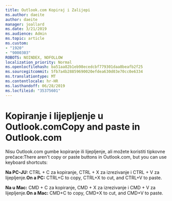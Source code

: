 ```yaml
---
title: Outlook.com Kopiraj i Zalijepi
ms.author: daeite
author: daeite
manager: joallard
ms.date: 3/21/2019
ms.audience: Admin
ms.topic: article
ms.custom:
- "1920"
- "9000303"
ROBOTS: NOINDEX, NOFOLLOW
localization_priority: Normal
ms.openlocfilehash: ba51aa82b1eb98ecedcbf779301daa8beafb2f25
ms.sourcegitcommit: 5fb7a4b28859690020efdea630d03e70cc0e6334
ms.translationtype: MT
ms.contentlocale: hr-HR
ms.lasthandoff: 06/28/2019
ms.locfileid: "35375601"
---
```

# <a name="copy-and-paste-in-outlookcom"></a><span data-ttu-id="818a8-102">Kopiranje i lijepljenje u Outlook.com</span><span class="sxs-lookup"><span data-stu-id="818a8-102">Copy and paste in Outlook.com</span></span>

<span data-ttu-id="818a8-103">Nisu Outlook.com gumbe kopiranje ili lijepljenje, ali možete koristiti tipkovne prečace:</span><span class="sxs-lookup"><span data-stu-id="818a8-103">There aren't copy or paste buttons in Outlook.com, but you can use keyboard shortcuts:</span></span>

<span data-ttu-id="818a8-104">**Na PC-JU:** CTRL + C za kopiranje, CTRL + X za izrezivanje i CTRL + V za lijepljenje.</span><span class="sxs-lookup"><span data-stu-id="818a8-104">**On a PC:** CTRL+C to copy, CTRL+X to cut, and CTRL+V to paste.</span></span>

<span data-ttu-id="818a8-105">**Na u Mac:** CMD + C za kopiranje, CMD + X za izrezivanje i CMD + V za lijepljenje.</span><span class="sxs-lookup"><span data-stu-id="818a8-105">**On a Mac:** CMD+C to copy, CMD+X to cut, and CMD+V to paste.</span></span>